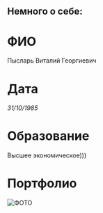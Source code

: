 ## Немного о себе:

# ФИО
Пысларь Виталий Георгиевич
# Дата
*31/10/1985*
# Образование
Высшее экономическое)))

# Портфолио
![ФОТО](README.md/images/e62e6432-85f9-4158-b07f-85f28fddb8f3.jpg)
